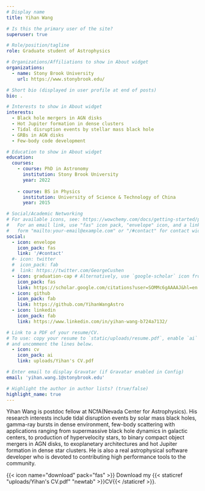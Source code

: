 ```yaml
---
# Display name
title: Yihan Wang

# Is this the primary user of the site?
superuser: true

# Role/position/tagline
role: Graduate student of Astrophysics

# Organizations/Affiliations to show in About widget
organizations:
  - name: Stony Brook University
    url: https://www.stonybrook.edu/

# Short bio (displayed in user profile at end of posts)
bio: .

# Interests to show in About widget
interests:
  - Black hole mergers in AGN disks
  - Hot Jupiter formation in dense clusters
  - Tidal disruption events by stellar mass black hole
  - GRBs in AGN disks
  - Few-body code development

# Education to show in About widget
education:
  courses:
    - course: PhD in Astronomy
      institution: Stony Brook University
      year: 2022
   
    - course: BS in Physics
      institution: University of Science & Technology of China
      year: 2015

# Social/Academic Networking
# For available icons, see: https://wowchemy.com/docs/getting-started/page-builder/#icons
#   For an email link, use "fas" icon pack, "envelope" icon, and a link in the
#   form "mailto:your-email@example.com" or "/#contact" for contact widget.
social:
  - icon: envelope
    icon_pack: fas
    link: '/#contact'
  #- icon: twitter
  #  icon_pack: fab
  #  link: https://twitter.com/GeorgeCushen
  - icon: graduation-cap # Alternatively, use `google-scholar` icon from `ai` icon pack
    icon_pack: fas
    link: https://scholar.google.com/citations?user=SOMMc6gAAAAJ&hl=en
  - icon: github
    icon_pack: fab
    link: https://github.com/YihanWangAstro
  - icon: linkedin
    icon_pack: fab
    link: https://www.linkedin.com/in/yihan-wang-b724a7132/

# Link to a PDF of your resume/CV.
# To use: copy your resume to `static/uploads/resume.pdf`, enable `ai` icons in `params.toml`,
# and uncomment the lines below.
  - icon: cv
    icon_pack: ai
    link: uploads/Yihan's CV.pdf

# Enter email to display Gravatar (if Gravatar enabled in Config)
email: 'yihan.wang.1@stonybrook.edu'

# Highlight the author in author lists? (true/false)
highlight_name: true
---
```


Yihan Wang is postdoc fellow at NCfA(Nevada Center for Astrophysics). His research interests include tidal disruption events by solar mass black holes, gamma-ray bursts in dense environment, few-body scattering with applications ranging from supermassive black hole dynamics in galactic centers, to production of hypervelocity stars, to binary compact object mergers in AGN disks, to exoplanetary architectures and hot Jupiter formation in dense star clusters. He is also a real astrophysical software developer who is devoted to contributing high performance tools to the community.

{{< icon name="download" pack="fas" >}} Download my {{< staticref "uploads/Yihan's CV.pdf" "newtab" >}}CV{{< /staticref >}}.
